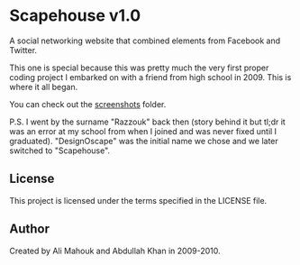 # Scapehouse v1.0

A social networking website that combined elements from Facebook and Twitter.

This one is special because this was pretty much the very first proper coding project I embarked on with a friend from high school in 2009. This is where it all began.

You can check out the [screenshots](screenshots/) folder.

P.S. I went by the surname "Razzouk" back then (story behind it but tl;dr it was an error at my school from when I joined and was never fixed until I graduated). "DesignOscape" was the initial name we chose and we later switched to "Scapehouse".

## License

This project is licensed under the terms specified in the LICENSE file.

## Author

Created by Ali Mahouk and Abdullah Khan in 2009-2010.
